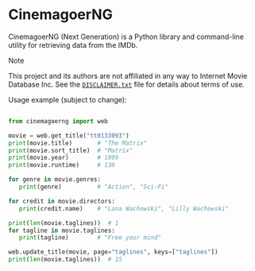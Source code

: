 # CinemagoerNG

CinemagoerNG (Next Generation) is a Python library and command-line utility
for retrieving data from the IMDb.

> [!Note]
> This project and its authors are not affiliated in any way
  to Internet Movie Database Inc.
  See the [`DISCLAIMER.txt`](https://raw.githubusercontent.com/cinemagoer/cinemagoerng/main/DISCLAIMER.txt)
  file for details about terms of use.

Usage example (subject to change):

```python

from cinemagoerng import web

movie = web.get_title("tt0133093")
print(movie.title)       # "The Matrix"
print(movie.sort_title)  # "Matrix"
print(movie.year)        # 1999
print(movie.runtime)     # 136

for genre in movie.genres:
   print(genre)          # "Action", "Sci-Fi"

for credit in movie.directors:
   print(credit.name)    # "Lana Wachowski", "Lilly Wachowski"

print(len(movie.taglines))  # 1
for tagline in movie.taglines:
   print(tagline)        # "Free your mind"

web.update_title(movie, page="taglines", keys=["taglines"])
print(len(movie.taglines))  # 15
```

